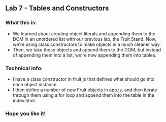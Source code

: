 ## Lab 7 - Tables and Constructors

### What this is:
* We learned about creating object literals and appending them to the DOM in an unordered list with our previous lab, the Fruit Stand. Now, we're using class constructors to make objects in a much cleaner way.
* Then, we take those objects and append them to the DOM, but instead of appending them into a list, we're now appending them into tables.

### Technical info:
* I have a class constructor in fruit.js that defines what should go into each object instance.
* I then define a number of new Fruit objects in app.js, and then iterate through them using a for loop and append them into the table in the index.html.

### Hope you like it!